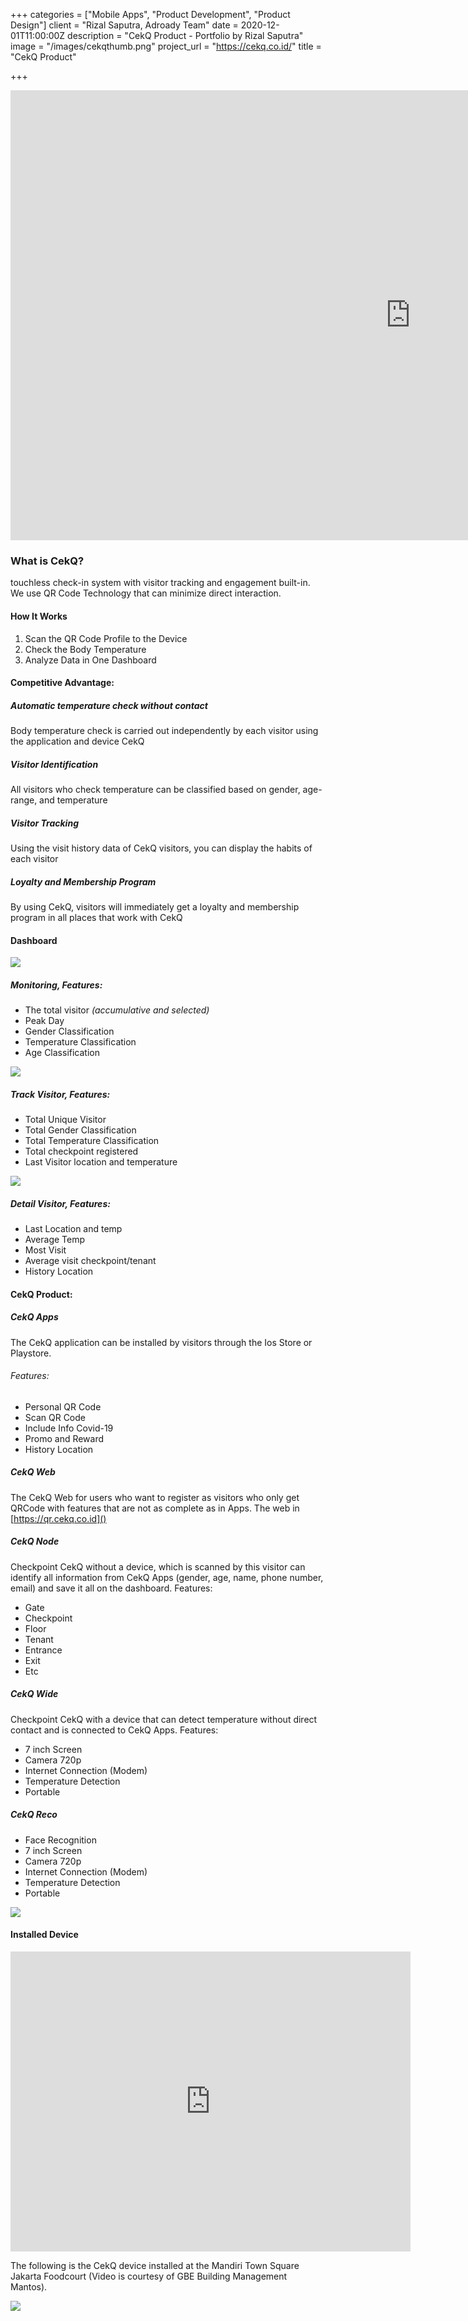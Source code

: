 +++
categories = ["Mobile Apps", "Product Development", "Product Design"]
client = "Rizal Saputra, Adroady Team"
date = 2020-12-01T11:00:00Z
description = "CekQ Product - Portfolio by Rizal Saputra"
image = "/images/cekqthumb.png"
project_url = "https://cekq.co.id/"
title = "CekQ Product"

+++
<div class="videoWrapper"><iframe width="1280" height="720" src="https://www.youtube.com/embed/ASZszZC6exE" frameborder="0" allow="accelerometer; autoplay; clipboard-write; encrypted-media; gyroscope; picture-in-picture" allowfullscreen></iframe></div>

### **What is CekQ?**

touchless check-in system with visitor tracking and engagement built-in. We use QR Code Technology that can minimize direct interaction.

#### **How It Works**

1. Scan the QR Code Profile to the Device
2. Check the Body Temperature
3. Analyze Data in One Dashboard

#### **Competitive Advantage:**

##### **Automatic temperature check without contact**

Body temperature check is carried out independently by each visitor using the application and device CekQ

##### **Visitor Identification**

All visitors who check temperature can be classified based on gender, age-range, and temperature

##### **Visitor Tracking**

Using the visit history data of CekQ visitors, you can display the habits of each visitor

##### **Loyalty and Membership Program**

By using CekQ, visitors will immediately get a loyalty and membership program in all places that work with CekQ

#### **Dashboard**

![](/images/cekq1.png)

##### Monitoring, Features:

* The total visitor _(accumulative and selected)_
* Peak Day
* Gender Classification
* Temperature Classification
* Age Classification

![](/images/cekq2.png)

##### Track Visitor, Features:

* Total Unique Visitor
* Total Gender Classification
* Total Temperature Classification
* Total checkpoint registered
* Last Visitor location and temperature

![](/images/cekq3-1.png)

##### Detail Visitor, Features:

* Last Location and temp
* Average Temp
* Most Visit
* Average visit checkpoint/tenant
* History Location

#### **CekQ Product:**

##### **CekQ Apps**

The CekQ application can be installed by visitors through the Ios Store or Playstore.

###### Features:

* Personal QR Code
* Scan QR Code
* Include Info Covid-19
* Promo and Reward
* History Location

##### **CekQ Web**

The CekQ Web for users who want to register as visitors who only get QRCode with features that are not as complete as in Apps. The web in [https://qr.cekq.co.id]()

##### **CekQ Node**

Checkpoint CekQ without a device, which is scanned by this visitor can identify all information from CekQ Apps (gender, age, name, phone number, email) and save it all on the dashboard. Features:

* Gate
* Checkpoint
* Floor
* Tenant
* Entrance
* Exit
* Etc

##### **CekQ Wide**

Checkpoint CekQ with a device that can detect temperature without direct contact and is connected to CekQ Apps. Features:

* 7 inch Screen
* Camera 720p
* Internet Connection (Modem)
* Temperature Detection
* Portable

##### **CekQ Reco**

* Face Recognition
* 7 inch Screen
* Camera 720p
* Internet Connection (Modem)
* Temperature Detection
* Portable

![](/images/rzlaithmb4.jpg)

#### **Installed Device**

<div class="videoWrapper"><iframe src="https://drive.google.com/file/d/1EvrAM8qX10WORvPtTvDuiZKBRA43uiyf/preview" width="640" height="480" frameborder="0" allowfullscreen></iframe></div>

The following is the CekQ device installed at the Mandiri Town Square Jakarta Foodcourt (Video is courtesy of GBE Building Management Mantos).

![](/images/rzlaithmb5.jpg)